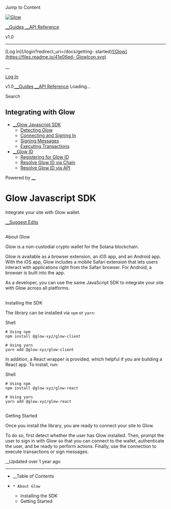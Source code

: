 Jump to Content

[![Glow](https://files.readme.io/41e06ed-GlowIcon.svg)](https://glow.app)

[ __Guides](/docs)[ __API Reference](/reference)

v1.0

* * *

[Log In](/login?redirect_uri=/docs/getting-
started)[![Glow](https://files.readme.io/41e06ed-
GlowIcon.svg)](https://glow.app)

 __

[Log In](/login?redirect_uri=/docs/getting-started)

v1.0[ __Guides](/docs)[ __API Reference](/reference) Loading…

Search

## Integrating with Glow

  * [ __Glow Javascript SDK](/docs/getting-started)
    * [ Detecting Glow](/docs/detecting-glow)
    * [Connecting and Signing In](/docs/connecting-signing-in)
    * [Signing Messages](/docs/signing-messages)
    * [Executing Transactions](/docs/executing-transactions)
  * [ __Glow ID](/docs/glow-id)
    * [ Registering for Glow ID](/docs/registering-for-glow-id)
    * [Resolve Glow ID via Chain](/docs/resolving-glow-id)
    * [Resolve Glow ID via API](/docs/resolve-glow-id-via-api)

Powered by [__](https://readme.com?ref_src=hub&project=glowwallet)

# Glow Javascript SDK

Integrate your site with Glow wallet.

[__Suggest Edits](/edit/getting-started)

##

About Glow

Glow is a non-custodial crypto wallet for the Solana blockchain.

Glow is available as a browser extension, an iOS app, and an Android app. With
the iOS app, Glow includes a mobile Safari extension that lets users interact
with applications right from the Safari browser. For Android, a browser is
built into the app.

As a developer, you can use the same JavaScript SDK to integrate your site
with Glow across all platforms.

##

Installing the SDK

The library can be installed via `npm` or `yarn`:

Shell

    
    
    # Using npm
    npm install @glow-xyz/glow-client
    
    # Using yarn
    yarn add @glow-xyz/glow-client
    

In addition, a React wrapper is provided, which helpful if you are building a
React app. To install, run:

Shell

    
    
    # Using npm
    npm install @glow-xyz/glow-react
    
    # Using yarn
    yarn add @glow-xyz/glow-react
    

##

Getting Started

Once you install the library, you are ready to connect your site to Glow.

To do so, first detect whether the user has Glow installed. Then, prompt the
user to sign in with Glow so that you can connect to the wallet, authenticate
the user, and be ready to perform actions. Finally, use the connection to
execute transactions or sign messages.

__Updated over 1 year ago

* * *

  * __Table of Contents
  *     * About Glow
    * Installing the SDK
    * Getting Started

